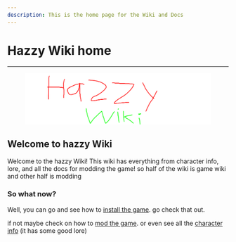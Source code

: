 ```yaml
---
description: This is the home page for the Wiki and Docs
---
```


# Hazzy Wiki home

***



<figure><img src=".gitbook/assets/2024_12_22_0me_Kleki.png" alt=""><figcaption></figcaption></figure>

## Welcome to hazzy Wiki

Welcome to the hazzy Wiki! This wiki has everything from character info, lore, and all the docs for modding the game! so half of the wiki is game wiki and other half is modding

### So what now?

Well, you can go and see how to [install the game](how-to-install-the-game.md). go check that out.

if not maybe check on how to [mod the game](broken-reference). or even see all the [character info](game-info-aka-lore/characters-main.md) (it has some good lore)
